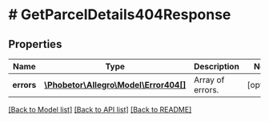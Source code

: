 # # GetParcelDetails404Response

## Properties

Name | Type | Description | Notes
------------ | ------------- | ------------- | -------------
**errors** | [**\Phobetor\Allegro\Model\Error404[]**](Error404.md) | Array of errors. | [optional]

[[Back to Model list]](../../README.md#models) [[Back to API list]](../../README.md#endpoints) [[Back to README]](../../README.md)
